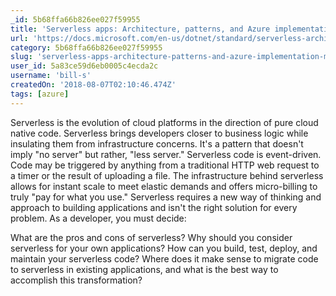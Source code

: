```yaml
---
_id: 5b68ffa66b826ee027f59955
title: 'Serverless apps: Architecture, patterns, and Azure implementation | Microsoft Docs'
url: 'https://docs.microsoft.com/en-us/dotnet/standard/serverless-architecture/'
category: 5b68ffa66b826ee027f59955
slug: 'serverless-apps-architecture-patterns-and-azure-implementation-microsoft-docs'
user_id: 5a83ce59d6eb0005c4ecda2c
username: 'bill-s'
createdOn: '2018-08-07T02:10:46.474Z'
tags: [azure]
---
```


Serverless is the evolution of cloud platforms in the direction of pure cloud native code. Serverless brings developers closer to business logic while insulating them from infrastructure concerns. It's a pattern that doesn't imply "no server" but rather, "less server." Serverless code is event-driven. Code may be triggered by anything from a traditional HTTP web request to a timer or the result of uploading a file. The infrastructure behind serverless allows for instant scale to meet elastic demands and offers micro-billing to truly "pay for what you use." Serverless requires a new way of thinking and approach to building applications and isn't the right solution for every problem. As a developer, you must decide:

What are the pros and cons of serverless?
Why should you consider serverless for your own applications?
How can you build, test, deploy, and maintain your serverless code?
Where does it make sense to migrate code to serverless in existing applications, and what is the best way to accomplish this transformation?
